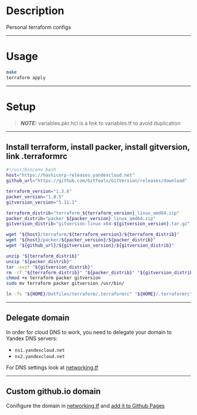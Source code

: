 # Description

Personal terraform configs

---

# Usage

```bash
make
terraform apply
```

---

# Setup

> **_NOTE:_** variables.pkr.hcl is a link to variables.tf to avoid duplication

---

## Install terraform, install packer, install gitversion, link .terraformrc

```bash
#!/usr/bin/env bash
host="https://hashicorp-releases.yandexcloud.net"
github_url="https://github.com/GitTools/GitVersion/releases/download"

terraform_version="1.3.6"
packer_version="1.8.5"
gitversion_version="5.11.1"

terraform_distrib="terraform_${terraform_version}_linux_amd64.zip"
packer_distrib="packer_${packer_version}_linux_amd64.zip"
gitversion_distrib="gitversion-linux-x64-${gitversion_version}.tar.gz"

wget "${host}/terraform/${terraform_version}/${terraform_distrib}"
wget "${host}/packer/${packer_version}/${packer_distrib}"
wget "${github_url}/${gitversion_version}/${gitversion_distrib}"

unzip "${terraform_distrib}"
unzip "${packer_distrib}"
tar -xvzf "${gitversion_distrib}"
rm -rf "${terraform_distrib}" "${packer_distrib}" "${gitversion_distrib}"
chmod +x terraform packer gitversion
sudo mv terraform packer gitversion /usr/bin/

ln -fs "${HOME}/Dotfiles/terraform/.terraformrc" "${HOME}/.terraformrc"
```

---

## Delegate domain

In order for cloud DNS to work, you need to delegate your domain to Yandex DNS servers:

- `ns1.yandexcloud.net`
- `ns2.yandexcloud.net`

For DNS settings look at [networking.tf][networking]

---

## Custom github.io domain

Conifigure the domain in [networking.tf][networking] and
[add it to Github Pages][github-pages]

<!-- > links <-->

[github-pages]: https://docs.github.com/en/pages/configuring-a-custom-domain-for-your-github-pages-site/managing-a-custom-domain-for-your-github-pages-site
[networking]: ./yandex_cloud/networking.tf

